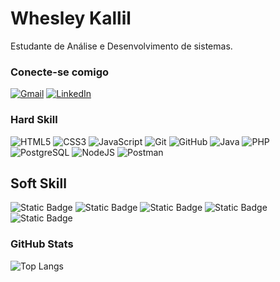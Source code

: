 # Whesley Kallil

Estudante de Análise e Desenvolvimento de sistemas.

### Conecte-se comigo

[![Gmail](https://img.shields.io/badge/Gmail-333333?style=for-the-badge&logo=gmail&logoColor=red)](mailto:kallil.tim@gmail.com)
[![LinkedIn](https://img.shields.io/badge/-LinkedIn-000?style=for-the-badge&logo=linkedin&logoColor=30A3DC)](https://www.linkedin.com/in/whesleykallil/)

### Hard Skill

![HTML5](https://img.shields.io/badge/HTML-000?style=for-the-badge&logo=html5&logoColor=30A3DC)
![CSS3](https://img.shields.io/badge/CSS3-000?style=for-the-badge&logo=css3&logoColor=E94D5F)
![JavaScript](https://img.shields.io/badge/JavaScript-000?style=for-the-badge&logo=javascript&logoColor=30A3DC)
![Git](https://img.shields.io/badge/Git-000?style=for-the-badge&logo=git&logoColor=E94D5F)
![GitHub](https://img.shields.io/badge/GitHub-000?style=for-the-badge&logo=github&logoColor=30A3DC)
![Java](https://img.shields.io/badge/java-000?style=for-the-badge&logo=openjdk&logoColor=E94D5F)
![PHP](https://img.shields.io/badge/PHP-000?style=for-the-badge&logo=php&logoColor=30A3DC)
![PostgreSQL](https://img.shields.io/badge/PostgreSQL-000?style=for-the-badge&logo=postgresql)
![NodeJS](https://img.shields.io/badge/node.js-000?style=for-the-badge&logo=node.js&logoColor=green)
![Postman](https://img.shields.io/badge/Postman-000?style=for-the-badge&logo=Postman&logoColor=orange)


## Soft Skill

![Static Badge](https://img.shields.io/badge/liderança-30A3DC?style=for-the-badge)
![Static Badge](https://img.shields.io/badge/trabalho_em_equipe-white?style=for-the-badge)
![Static Badge](https://img.shields.io/badge/adaptabilidade-30A3DC?style=for-the-badge)
![Static Badge](https://img.shields.io/badge/resolução_de_problemas-white?style=for-the-badge)
![Static Badge](https://img.shields.io/badge/gestao_de_tempo-30A3DC?style=for-the-badge)


### GitHub Stats

![Top Langs](https://github-readme-stats-git-masterrstaa-rickstaa.vercel.app/api/top-langs/?username=wkallil&layout=compact&bg_color=000&border_color=30A3DC&title_color=E94D5F&text_color=FFF)

